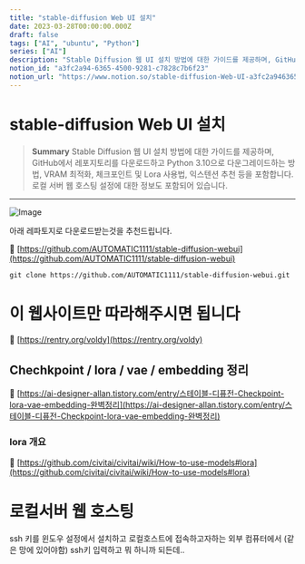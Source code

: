 ```yaml
---
title: "stable-diffusion Web UI 설치"
date: 2023-03-28T00:00:00.000Z
draft: false
tags: ["AI", "ubuntu", "Python"]
series: ["AI"]
description: "Stable Diffusion 웹 UI 설치 방법에 대한 가이드를 제공하며, GitHub에서 레포지토리를 다운로드하고 Python 3.10으로 다운그레이드하는 방법, VRAM 최적화, 체크포인트 및 Lora 사용법, 익스텐션 추천 등을 포함합니다. 로컬 서버 웹 호스팅 설정에 대한 정보도 포함되어 있습니다."
notion_id: "a3fc2a94-6365-4500-9281-c7828c7b6f23"
notion_url: "https://www.notion.so/stable-diffusion-Web-UI-a3fc2a94636545009281c7828c7b6f23"
---
```


# stable-diffusion Web UI 설치

> **Summary**
> Stable Diffusion 웹 UI 설치 방법에 대한 가이드를 제공하며, GitHub에서 레포지토리를 다운로드하고 Python 3.10으로 다운그레이드하는 방법, VRAM 최적화, 체크포인트 및 Lora 사용법, 익스텐션 추천 등을 포함합니다. 로컬 서버 웹 호스팅 설정에 대한 정보도 포함되어 있습니다.

---

![Image](https://prod-files-secure.s3.us-west-2.amazonaws.com/09ccd4d5-876c-4bba-bbdf-cc77a0a11257/a2d2b47e-58c3-4df8-9d64-75776b6ef87d/Untitled.png?X-Amz-Algorithm=AWS4-HMAC-SHA256&X-Amz-Content-Sha256=UNSIGNED-PAYLOAD&X-Amz-Credential=ASIAZI2LB4667AZCT2LX%2F20250724%2Fus-west-2%2Fs3%2Faws4_request&X-Amz-Date=20250724T083811Z&X-Amz-Expires=3600&X-Amz-Security-Token=IQoJb3JpZ2luX2VjEAAaCXVzLXdlc3QtMiJHMEUCIQDpx3ukZjsIx%2Bu2OZSW3saYsMu7hWTP430yUP3skdG92QIgSy8RIIfrthcmAuh5nQayRzvx9%2F87veoMrzF1Dh2W2LMq%2FwMIKRAAGgw2Mzc0MjMxODM4MDUiDE3%2FEfQz5xugsrZyqircA6f%2F02l5gtNbwG%2FngfUl3Nug0%2FvI3dMSCJW5p59ldI4sj2cs6ZiC3ITiZ6Hy4RoddYMLX9IP%2B%2BBoY%2Bv46MEjI0aCvrJxKpwjFrHPrv0MeJYlEDAuBBekuQdv5R9abOZtLfxyS3yeHlNYWHyVbSFs94lV%2BflzAauYNzsHnyQRx%2FxjhSP8AqD1cn0Q0Q%2BLdfaj93tJcwHFz5af25f%2FgWNf%2Fn7Z9zdRRv%2FiSksI9uE7QfM5b4QNlu7J9c6FlN4ALsC8do%2F%2B4y1cJNN1SBBFllF9yqKD0mENs9qluBuPfxGgwCymb0Bb87mk5JQPWAiYj9qdA2oxDG66%2BeHwxBlZafCIyGPjAsp05J1evtbX2FgcruHs5xtNSrVlmFaDyAJzsAdL1ZsALXuMjmt79EF6MBdH6J6HEd91hufCtJ9ruKHfx3dFV0USAfjB%2Fj3glDBCZcs1WD2bdgxihZ1lDoF4EhkdXtn7e%2FRL4XBSxS0P%2Bic9Ka5dIoNWrzK3uVP86QMltrcO4X%2FSSqUgmjbfhYTufSLQuAFNEzChSTMFhTjtn04kxOGsUzYGIPM7j7K8l3onTOX%2BC8%2BaP%2BRZixhZMNySGGZctGKQwkELrDSGVb6BHize2YCbgNmORo07u8txzMfYMIfPh8QGOqUBd1Ze%2F4sKbrY3bdMkuqQtY7U4MckXAHNT4vv6TEdPtjoMyovgy%2FKAJTBd6PluWM%2FNbCQHYpmhViedYpHs9vTLheL3itHLznkVxDi8BcreI9q%2FAcBLoCeimnr%2BVhQWVJCmygGIOECkT%2BhqZQYoXaXzXOBZLgPxXvcJsT6TAtJv3JS6bU9N75yoCNU4aHgYP9RrLGQoK01tLySQ%2BUNrebzlc32cyvGH&X-Amz-Signature=77f432434123b9401de23abd6f70390604eebb65109d1967e0e6012391c2f0c7&X-Amz-SignedHeaders=host&x-amz-checksum-mode=ENABLED&x-id=GetObject)

아래 레파토지로 다운로드받는것을 추천드립니다.

🔗 [https://github.com/AUTOMATIC1111/stable-diffusion-webui](https://github.com/AUTOMATIC1111/stable-diffusion-webui)

```shell
git clone https://github.com/AUTOMATIC1111/stable-diffusion-webui.git
```

# 이 웹사이트만 따라해주시면 됩니다

🔗 [https://rentry.org/voldy](https://rentry.org/voldy)

## Chechkpoint / lora / vae / embedding 정리

🔗 [https://ai-designer-allan.tistory.com/entry/스테이블-디퓨전-Checkpoint-lora-vae-embedding-완벽정리](https://ai-designer-allan.tistory.com/entry/스테이블-디퓨전-Checkpoint-lora-vae-embedding-완벽정리)

### lora 개요

🔗 [https://github.com/civitai/civitai/wiki/How-to-use-models#lora](https://github.com/civitai/civitai/wiki/How-to-use-models#lora)


# 로컬서버 웹 호스팅

ssh 키를 윈도우 설정에서 설치하고 로컬호스트에 접속하고자하는 외부 컴퓨터에서 (같은 망에 있어야함) ssh키 입력하고 뭐 하니까 되든데..


